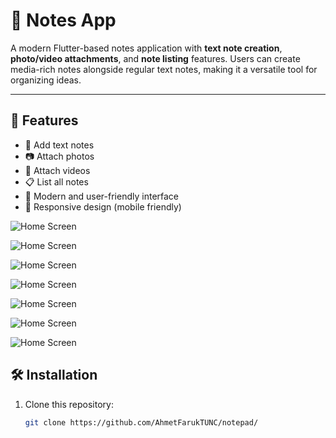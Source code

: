 # 📒 Notes App

A modern Flutter-based notes application with **text note creation**, **photo/video attachments**, and **note listing** features. Users can create media-rich notes alongside regular text notes, making it a versatile tool for organizing ideas.

---

## 🚀 Features

- 📝 Add text notes  
- 📷 Attach photos  
- 🎥 Attach videos  
- 📋 List all notes  
- 🎨 Modern and user-friendly interface  
- 📱 Responsive design (mobile friendly)




![Home Screen](https://github.com/AhmetFarukTUNC/notepad/blob/main/images/kaydol.jpg)

![Home Screen](https://github.com/AhmetFarukTUNC/notepad/blob/main/images/girisyap.jpg)

![Home Screen](https://github.com/AhmetFarukTUNC/notepad/blob/main/images/homepage.jpg)

![Home Screen](https://github.com/AhmetFarukTUNC/notepad/blob/main/images/addnote.jpg)

![Home Screen](https://github.com/AhmetFarukTUNC/notepad/blob/main/images/addnote2.jpg)

![Home Screen](https://github.com/AhmetFarukTUNC/notepad/blob/main/images/addnote3.jpg)

![Home Screen](https://github.com/AhmetFarukTUNC/notepad/blob/main/images/list.jpg)



## 🛠 Installation

1. Clone this repository:
   ```bash
   git clone https://github.com/AhmetFarukTUNC/notepad/

